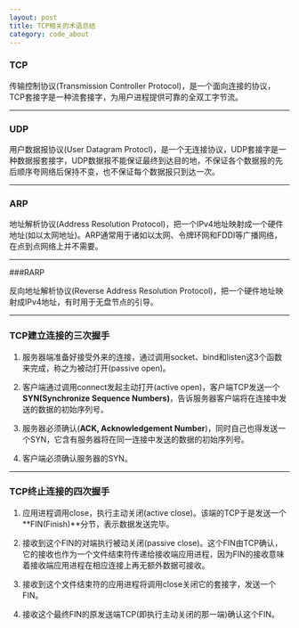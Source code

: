 ```yaml
---
layout: post
title: TCP相关的术语总结
category: code_about
---
```


### TCP

传输控制协议(Transmission Controller Protocol)，是一个面向连接的协议，TCP套接字是一种流套接字，为用户进程提供可靠的全双工字节流。

---

### UDP

用户数据报协议(User Datagram Protocl)，是一个无连接协议，UDP套接字是一种数据报套接字，UDP数据报不能保证最终到达目的地，不保证各个数据报的先后顺序夸网络后保持不变，也不保证每个数据报只到达一次。

---

### ARP

地址解析协议(Address Resolution Protocol)，把一个IPv4地址映射成一个硬件地址(如以太网地址)。ARP通常用于诸如以太网、令牌环网和FDDI等广播网络，在点到点网络上并不需要。

---

###RARP

反向地址解析协议(Reverse Address Resolution Protocol)，把一个硬件地址映射成IPv4地址，有时用于无盘节点的引导。

---

### TCP建立连接的三次握手

1. 服务器端准备好接受外来的连接，通过调用socket、bind和listen这3个函数来完成，称之为被动打开(passive open)。

2. 客户端通过调用connect发起主动打开(active open)，客户端TCP发送一个**SYN(Synchronize Sequence Numbers)**，告诉服务器客户端将在连接中发送的数据的初始序列号。

3. 服务器必须确认(**ACK, Acknowledgement Number**)，同时自己也得发送一个SYN，它含有服务器将在同一连接中发送的数据的初始序列号。

4. 客户端必须确认服务器的SYN。

---

### TCP终止连接的四次握手

1. 应用进程调用close，执行主动关闭(active close)。该端的TCP于是发送一个**FIN(Finish)**分节，表示数据发送完毕。

2. 接收到这个FIN的对端执行被动关闭(passive close)。这个FIN由TCP确认，它的接收也作为一个文件结束符传递给接收端应用进程，因为FIN的接收意味着接收端应用进程在相应连接上再无额外数据可接收。

3. 接收到这个文件结束符的应用进程将调用close关闭它的套接字，发送一个FIN。

4. 接收这个最终FIN的原发送端TCP(即执行主动关闭的那一端)确认这个FIN。